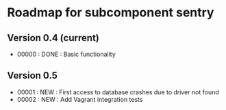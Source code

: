 # Roadmap for subcomponent sentry

## Version 0.4 (current)
* 00000 : DONE : Basic functionality

## Version 0.5
* 00001 : NEW  : First access to database crashes due to driver not found
* 00002 : NEW  : Add Vagrant integration tests
